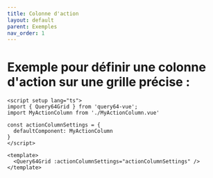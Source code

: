 ```yaml
---
title: Colonne d'action
layout: default
parent: Exemples
nav_order: 1
---
```


# Exemple pour définir une colonne d'action sur une grille précise : 
```vue
<script setup lang="ts">
import { Query64Grid } from 'query64-vue';
import MyActionColumn from './MyActionColumn.vue'

const actionColumnSettings = {
  defaultComponent: MyActionColumn
}
</script>

<template>
  <Query64Grid :actionColumnSettings="actionColumnSettings" />
</template>
```

